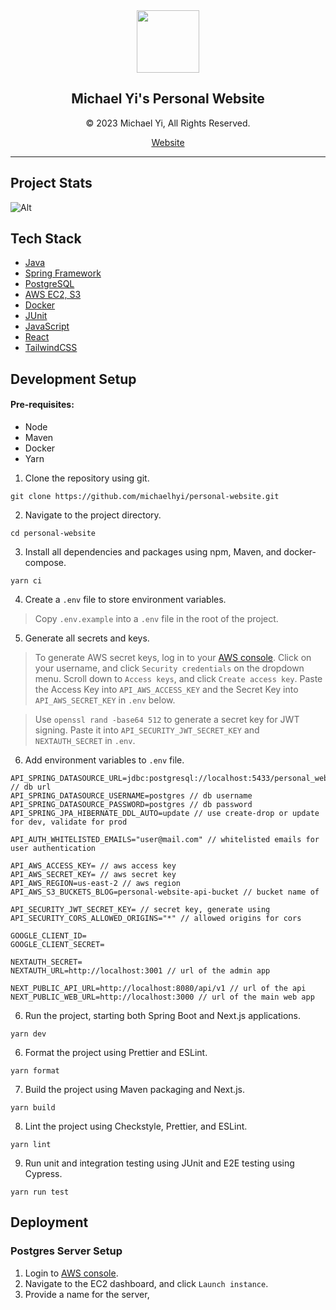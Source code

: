 <div align="center">
  <img src="https://michael-yi.com/michael.png" width="100" height="100" />
  <h2>Michael Yi's Personal Website</h2>
  <p>© 2023 Michael Yi, All Rights Reserved.</p>
  <a href="https://michael-yi.com/">Website</a>
</div>

<hr/>

## Project Stats

![Alt](https://repobeats.axiom.co/api/embed/0d0e559984591c9b57adbc13a96171939ad77a0f.svg "Repobeats analytics image")

## Tech Stack

- [Java](https://www.java.com/en/)
- [Spring Framework](https://spring.io/)
- [PostgreSQL](https://www.postgresql.org/)
- [AWS EC2, S3](https://aws.amazon.com/)
- [Docker](https://www.docker.com/)
- [JUnit](https://junit.org/junit5/)
- [JavaScript](https://www.javascript.com/)
- [React](https://react.dev/)
- [TailwindCSS](https://tailwindcss.com/)

## Development Setup

#### Pre-requisites:

- Node
- Maven
- Docker
- Yarn

1. Clone the repository using git.

```shell
git clone https://github.com/michaelhyi/personal-website.git
```

2. Navigate to the project directory.

```shell
cd personal-website
```

3. Install all dependencies and packages using npm, Maven, and docker-compose.

```shell
yarn ci
```

4. Create a `.env` file to store environment variables.

> Copy `.env.example` into a `.env` file in the root of the project.

5. Generate all secrets and keys.

> To generate AWS secret keys, log in to your [AWS console](https://aws.amazon.com/). Click on your username, and click `Security credentials` on the dropdown menu. Scroll down to `Access keys`, and click `Create access key`. Paste the Access Key into `API_AWS_ACCESS_KEY` and the Secret Key into `API_AWS_SECRET_KEY` in `.env` below.

> Use `openssl rand -base64 512` to generate a secret key for JWT signing. Paste it into `API_SECURITY_JWT_SECRET_KEY` and `NEXTAUTH_SECRET` in `.env`.

6. Add environment variables to `.env` file.

```shell
API_SPRING_DATASOURCE_URL=jdbc:postgresql://localhost:5433/personal_website_api_db // db url
API_SPRING_DATASOURCE_USERNAME=postgres // db username
API_SPRING_DATASOURCE_PASSWORD=postgres // db password
API_SPRING_JPA_HIBERNATE_DDL_AUTO=update // use create-drop or update for dev, validate for prod

API_AUTH_WHITELISTED_EMAILS="user@mail.com" // whitelisted emails for user authentication

API_AWS_ACCESS_KEY= // aws access key
API_AWS_SECRET_KEY= // aws secret key
API_AWS_REGION=us-east-2 // aws region
API_AWS_S3_BUCKETS_BLOG=personal-website-api-bucket // bucket name of

API_SECURITY_JWT_SECRET_KEY= // secret key, generate using
API_SECURITY_CORS_ALLOWED_ORIGINS="*" // allowed origins for cors

GOOGLE_CLIENT_ID=
GOOGLE_CLIENT_SECRET=

NEXTAUTH_SECRET=
NEXTAUTH_URL=http://localhost:3001 // url of the admin app

NEXT_PUBLIC_API_URL=http://localhost:8080/api/v1 // url of the api
NEXT_PUBLIC_WEB_URL=http://localhost:3000 // url of the main web app
```

6. Run the project, starting both Spring Boot and Next.js applications.

```shell
yarn dev
```

6. Format the project using Prettier and ESLint.

```shell
yarn format
```

7. Build the project using Maven packaging and Next.js.

```shell
yarn build
```

8. Lint the project using Checkstyle, Prettier, and ESLint.

```shell
yarn lint
```

9. Run unit and integration testing using JUnit and E2E testing using Cypress.

```shell
yarn run test
```

## Deployment

### Postgres Server Setup

1. Login to [AWS console](https://aws.amazon.com/).
2. Navigate to the EC2 dashboard, and click `Launch instance`.
3. Provide a name for the server,
